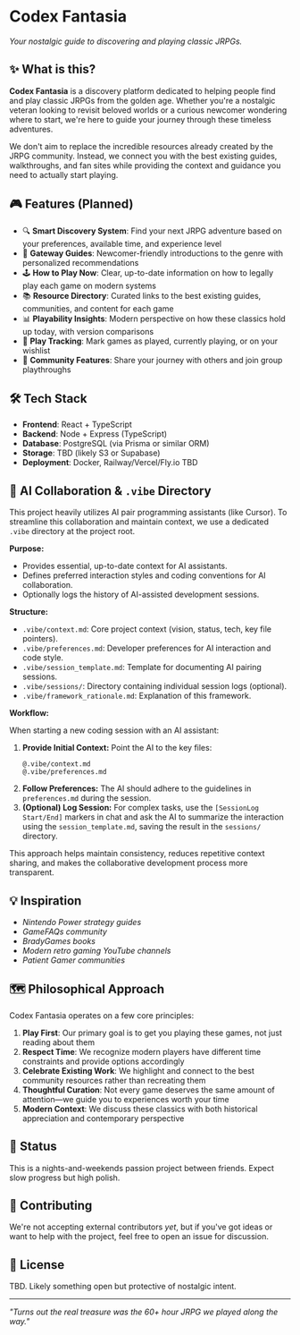 # Codex Fantasia

*Your nostalgic guide to discovering and playing classic JRPGs.*

## ✨ What is this?

**Codex Fantasia** is a discovery platform dedicated to helping people find and play classic JRPGs from the golden age. Whether you're a nostalgic veteran looking to revisit beloved worlds or a curious newcomer wondering where to start, we're here to guide your journey through these timeless adventures.

We don't aim to replace the incredible resources already created by the JRPG community. Instead, we connect you with the best existing guides, walkthroughs, and fan sites while providing the context and guidance you need to actually start playing.

## 🎮 Features (Planned)

- 🔍 **Smart Discovery System**: Find your next JRPG adventure based on your preferences, available time, and experience level
- 🚪 **Gateway Guides**: Newcomer-friendly introductions to the genre with personalized recommendations
- 🕹️ **How to Play Now**: Clear, up-to-date information on how to legally play each game on modern systems
- 📚 **Resource Directory**: Curated links to the best existing guides, communities, and content for each game
- 📊 **Playability Insights**: Modern perspective on how these classics hold up today, with version comparisons
- 💾 **Play Tracking**: Mark games as played, currently playing, or on your wishlist
- 🧩 **Community Features**: Share your journey with others and join group playthroughs

## 🛠️ Tech Stack

- **Frontend**: React + TypeScript
- **Backend**: Node + Express (TypeScript)
- **Database**: PostgreSQL (via Prisma or similar ORM)
- **Storage**: TBD (likely S3 or Supabase)
- **Deployment**: Docker, Railway/Vercel/Fly.io TBD

## 🤖 AI Collaboration & `.vibe` Directory

This project heavily utilizes AI pair programming assistants (like Cursor). To streamline this collaboration and maintain context, we use a dedicated `.vibe` directory at the project root.

**Purpose:**

*   Provides essential, up-to-date context for AI assistants.
*   Defines preferred interaction styles and coding conventions for AI collaboration.
*   Optionally logs the history of AI-assisted development sessions.

**Structure:**

*   `.vibe/context.md`: Core project context (vision, status, tech, key file pointers).
*   `.vibe/preferences.md`: Developer preferences for AI interaction and code style.
*   `.vibe/session_template.md`: Template for documenting AI pairing sessions.
*   `.vibe/sessions/`: Directory containing individual session logs (optional).
*   `.vibe/framework_rationale.md`: Explanation of this framework.

**Workflow:**

When starting a new coding session with an AI assistant:

1.  **Provide Initial Context:** Point the AI to the key files:
    ```
    @.vibe/context.md 
    @.vibe/preferences.md
    ```
2.  **Follow Preferences:** The AI should adhere to the guidelines in `preferences.md` during the session.
3.  **(Optional) Log Session:** For complex tasks, use the `[SessionLog Start/End]` markers in chat and ask the AI to summarize the interaction using the `session_template.md`, saving the result in the `sessions/` directory.

This approach helps maintain consistency, reduces repetitive context sharing, and makes the collaborative development process more transparent.

## 💡 Inspiration

- *Nintendo Power strategy guides*
- *GameFAQs community*
- *BradyGames books*
- *Modern retro gaming YouTube channels*
- *Patient Gamer communities*

## 🗺️ Philosophical Approach

Codex Fantasia operates on a few core principles:

1. **Play First**: Our primary goal is to get you playing these games, not just reading about them
2. **Respect Time**: We recognize modern players have different time constraints and provide options accordingly
3. **Celebrate Existing Work**: We highlight and connect to the best community resources rather than recreating them
4. **Thoughtful Curation**: Not every game deserves the same amount of attention—we guide you to experiences worth your time
5. **Modern Context**: We discuss these classics with both historical appreciation and contemporary perspective

## 🧪 Status

This is a nights-and-weekends passion project between friends. Expect slow progress but high polish.

## 🤝 Contributing

We're not accepting external contributors *yet*, but if you've got ideas or want to help with the project, feel free to open an issue for discussion.

## 📜 License

TBD. Likely something open but protective of nostalgic intent.

---

*"Turns out the real treasure was the 60+ hour JRPG we played along the way."*
